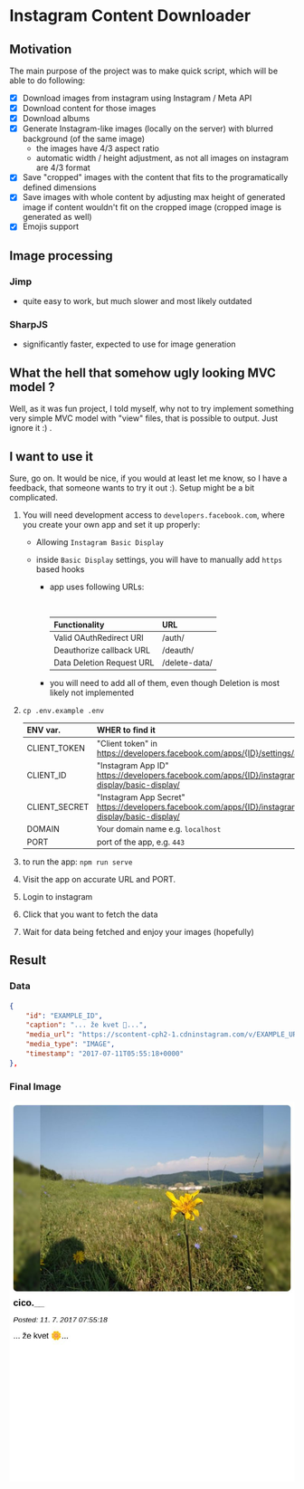 # Instagram Content Downloader

## Motivation

The main purpose of the project was to make quick script, which will be able to do following:

-   [x] Download images from instagram using Instagram / Meta API
-   [x] Download content for those images
-   [x] Download albums
-   [x] Generate Instagram-like images (locally on the server) with blurred background (of the same image)
    -   the images have 4/3 aspect ratio
    -   automatic width / height adjustment, as not all images on instagram are 4/3 format
-   [x] Save "cropped" images with the content that fits to the programatically defined dimensions
-   [x] Save images with whole content by adjusting max height of generated image if content wouldn't fit on the cropped image (cropped image is generated as well)
-   [x] Emojis support

## Image processing

### Jimp

-   quite easy to work, but much slower and most likely outdated

### SharpJS

-   significantly faster, expected to use for image generation

## What the hell that somehow ugly looking MVC model ?

Well, as it was fun project, I told myself, why not to try implement something very simple MVC model with "view" files, that is possible to output. Just ignore it :) .

## I want to use it

Sure, go on. It would be nice, if you would at least let me know, so I have a feedback, that someone wants to try it out :). Setup might be a bit complicated.

1.  You will need development access to `developers.facebook.com`, where you create your own app and set it up properly:

    -   Allowing `Instagram Basic Display`
    -   inside `Basic Display` settings, you will have to manually add `https` based hooks

        -   app uses following URLs:

            <br>

            | Functionality             | URL           |
            | ------------------------- | ------------- |
            | Valid OAuthRedirect URI   | /auth/        |
            | Deauthorize callback URL  | /deauth/      |
            | Data Deletion Request URL | /delete-data/ |

        -   you will need to add all of them, even though Deletion is most likely not implemented

2.  `cp .env.example .env`

    | ENV var.      | WHER to find it                                                                                         |
    | ------------- | ------------------------------------------------------------------------------------------------------- |
    | CLIENT_TOKEN  | "Client token" in https://developers.facebook.com/apps/{ID}/settings/advanced/                          |
    | CLIENT_ID     | "Instagram App ID" https://developers.facebook.com/apps/{ID}/instagram-basic-display/basic-display/     |
    | CLIENT_SECRET | "Instagram App Secret" https://developers.facebook.com/apps/{ID}/instagram-basic-display/basic-display/ |
    | DOMAIN        | Your domain name e.g. `localhost`                                                                       |
    | PORT          | port of the app, e.g. `443`                                                                             |

3.  to run the app: `npm run serve`
4.  Visit the app on accurate URL and PORT.
5.  Login to instagram
6.  Click that you want to fetch the data
7.  Wait for data being fetched and enjoy your images (hopefully)

## Result

### Data

```json
{
    "id": "EXAMPLE_ID",
    "caption": "... že kvet 🌼...",
    "media_url": "https://scontent-cph2-1.cdninstagram.com/v/EXAMPLE_URL",
    "media_type": "IMAGE",
    "timestamp": "2017-07-11T05:55:18+0000"
},
```

### Final Image

![Example](./example.jpg)